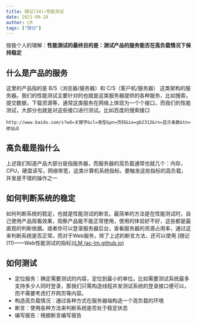 ```yaml
---
title: 随记(34)—性能测试
date: 2021-09-10
author: LM
tags: ["随记"]
---
```


按我个人的理解：**性能测试的最终目的是：测试产品的服务能否在高负载情况下保持稳定**

## 什么是产品的服务

这里的产品指的是  B/S（浏览器/服务器）和 C/S（客户机/服务器） 这类架构的服务器。我们的性能测试主要针对的也就是这类服务器提供的各种服务，比如搜索，提交数据，下载资源等，通常这类服务在网络上体现为一个个接口，而我们的性能测试，大部分也就是对这些接口进行测试。比如百度的搜索接口

`http://www.baidu.com/s?wd=关键字&cl=类型&pn=页码&ie=gb2312&rn=显示条数&tn=原站点`

## 高负载是指什么

上述我们知道产品大部分是指服务器，而服务器的高负载通常也就几个：内存，CPU，硬盘读写，网络带宽，这类计算机系统指标。要触发这些指标的高负载，并发是不错的操作之一

## 如何判断系统的稳定

如何判断系统的稳定，也就是性能测试的断言。最简单的方法是在性能测试时，自己使用产品观看效果，观察产品能不能正常使用，使用的体验好不好，这些都是最直观的判断依据。或者你可以登录服务器后台，查看服务器的资源占用率，通过这来判断系统是否正常。而对于Web服务，除了上述的断言方法，还可以使用 [随记(11)——Web性能测试的指标]([LM (ac-lm.github.io)](https://ac-lm.github.io/posts/随记/随记11web性能测试的指标/)

## 如何测试

- 定位服务：确定需要测试的内容，定位到最小的单位。比如需要测试系统最多支持多少人同时登录，那我们只需构造线程并发测试系统的登录接口便可以，而不需要考虑打开网页等内容。
- 构造高负载情况：通过各种方式在服务器端构造一个高负载的环境
- 断言：使用各种方法来判断系统是否处于稳定状态
- 编写报告：根据断言编写报告

